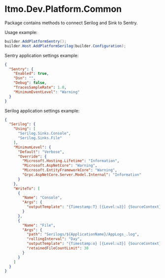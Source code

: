 # Itmo.Dev.Platform.Common

Package contains methods to connect Serilog and Sink to Sentry.


Usage example:
```csharp
builder.AddPlatformSentry();
builder.Host.AddPlatformSerilog(builder.Configuration);
```

Sentry application settings example:
```json
{
  "Sentry": {
    "Enabled": true,
    "Dsn": "",
    "Debug": false,
    "TracesSampleRate": 1.0,
    "MinimumEventLevel": "Warning"
  }
}
```

Serilog application settings example:
```json
{
  "Serilog": {
    "Using": [
      "Serilog.Sinks.Console",
      "Serilog.Sinks.File"
    ],
    "MinimumLevel": {
      "Default": "Verbose",
      "Override": {
        "Microsoft.Hosting.Lifetime": "Information",
        "Microsoft.AspNetCore": "Warning",
        "Microsoft.EntityFrameworkCore": "Warning",
        "Grpc.AspNetCore.Server.Model.Internal": "Information"
      }
    },
    "WriteTo": [
      {
        "Name": "Console",
        "Args": {
          "outputTemplate": "{Timestamp:T} [{Level:u3}] {SourceContext} {Message}{NewLine}{Exception}"
        }
      },
      {
        "Name": "File",
        "Args": {
          "path": "Serilogs/${ApplicationName}/AppLogs_.log",
          "rollingInterval": "Day",
          "outputTemplate": "{Timestamp:o} [{Level:u3}] {SourceContext} {Message}{NewLine}{Exception}",
          "retainedFileCountLimit": 30
        }
      }
    ]
  }
}
```